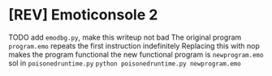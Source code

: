 # [REV] Emoticonsole 2

TODO add `emodbg.py`, make this writeup not bad
The original program `program.emo` repeats the first instruction indefinitely
Replacing this with nop makes the program functional
the new functional program is `newprogram.emo`
sol in `poisonedruntime.py`
`python poisonedruntime.py newprogram.emo`
